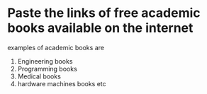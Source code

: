# Paste the links of free academic books available on the internet

examples of academic books are
1) Engineering books
2) Programming books
3) Medical books
4) hardware machines books etc
